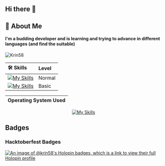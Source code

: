 ## Hi there 👋


## 🚀 About Me
#### I'm a budding developer and is learning and trying to advance in different languages (and find the suitable)

<img  src="https://komarev.com/ghpvc/?username=Krin58&label=Profile%20views&color=0e75b6&style=flat" alt="Krin58"  align="center"/>

<div  align="center">
  
| 🛠 Skills| Level | 
| :-------- | :------- |
| [![My Skills](https://skillicons.dev/icons?i=py)](https://skillicons.dev)|Normal|
| [![My Skills](https://skillicons.dev/icons?i=c,arduino,mysql,figma)](https://skillicons.dev) |Basic|

| Operating System Used | 
| :-------- |  
[![My Skills](https://skillicons.dev/icons?i=ubuntu,windows,arch)](https://skillicons.dev)

</div>

## Badges

### Hacktoberfest Badges

[![An image of @krin58's Holopin badges, which is a link to view their full Holopin profile](https://holopin.me/krin58)](https://holopin.io/@krin58)
